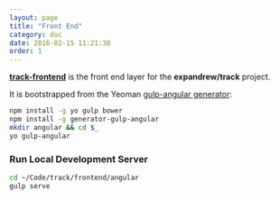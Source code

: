 ```yaml
---
layout: page
title: "Front End"
category: doc
date: 2016-02-15 11:21:38
order: 1
---
```


[**track-frontend**](http://github.com/expandrew/track-frontend) is the front end layer for the **expandrew/track** project.

It is bootstrapped from the Yeoman [gulp-angular generator](https://github.com/Swiip/generator-gulp-angular):

~~~bash
npm install -g yo gulp bower
npm install -g generator-gulp-angular
mkdir angular && cd $_
yo gulp-angular
~~~

### Run Local Development Server

~~~bash
cd ~/Code/track/frontend/angular
gulp serve
~~~
